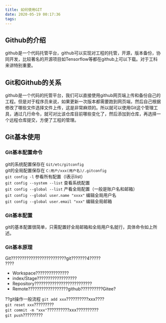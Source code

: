 ```yaml
---
title: 如何使用GIT
date: 2020-05-19 00:17:36
tags:
---
```

## Github的介绍
github是一个代码托管平台，github可以实现对工程的托管，开源，版本备份，协同开发，比较著名的开源项目如Tensorflow等都在github上可以下载。对于工科来讲特别重要。
## Git和Github的关系
github是一个代码的托管平台，我们可以直接使用github网页端上传和备份自己的工程。但是对于程序员来说，如果更新一次版本都需要跑到网页端，然后自己根据修改了哪些文件选择文件上传，这是非常麻烦的。所以就可以使用Git这个管理工具，通过几行命令，就可对比该仓库目前哪些变化了，然后添加到仓库，再选择一个远程仓库提交，方便了工程的管理。
## Git基本使用
### Git基本配置命令
git的系统配置保存在 `Git/etc/gitconfig`  
git的全局配置保存在 `C:用户/xxx(用户名)/.gitconfig`  
`git config -l` 参看所有配置（l表示list）  
`git config --system --list` 查看系统配置  
`git config --global --list` 产看全局配置（一般是账户名和邮箱）  
`git config --global user.name "xxxx"` 编辑全局用户名  
`git config --global user.email "xxx"` 编辑全局邮箱  
### Git基本配置
git的基本配置很简单，只需配置好全局邮箱和全局用户名就行，具体命令如上所述。
### Git基本原理
Git?????????????????????????git???????4?????  
????
* Workspace???????????????
* index/Stage??????????????????
* Repository??????????????????????????
* Remote??????????????????github??????????Gitee?

??git操作一般流程
`git add xxx`??????????xxx????  
`git reset xxx`?????????  
`git commit -m "xxx"`??????????xxx??????????  
`git push`?????????